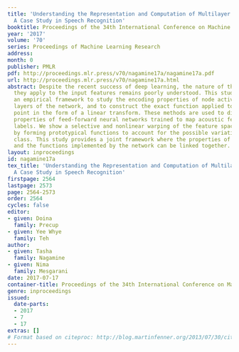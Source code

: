 ```yaml
---
title: 'Understanding the Representation and Computation of Multilayer Perceptrons:
  A Case Study in Speech Recognition'
booktitle: Proceedings of the 34th International Conference on Machine Learning
year: '2017'
volume: '70'
series: Proceedings of Machine Learning Research
address: 
month: 0
publisher: PMLR
pdf: http://proceedings.mlr.press/v70/nagamine17a/nagamine17a.pdf
url: http://proceedings.mlr.press/v70/nagamine17a.html
abstract: Despite the recent success of deep learning, the nature of the transformations
  they apply to the input features remains poorly understood. This study provides
  an empirical framework to study the encoding properties of node activations in various
  layers of the network, and to construct the exact function applied to each data
  point in the form of a linear transform. These methods are used to discern and quantify
  properties of feed-forward neural networks trained to map acoustic features to phoneme
  labels. We show a selective and nonlinear warping of the feature space, achieved
  by forming prototypical functions to account for the possible variation of each
  class. This study provides a joint framework where the properties of node activations
  and the functions implemented by the network can be linked together.
layout: inproceedings
id: nagamine17a
tex_title: 'Understanding the Representation and Computation of Multilayer Perceptrons:
  A Case Study in Speech Recognition'
firstpage: 2564
lastpage: 2573
page: 2564-2573
order: 2564
cycles: false
editor:
- given: Doina
  family: Precup
- given: Yee Whye
  family: Teh
author:
- given: Tasha
  family: Nagamine
- given: Nima
  family: Mesgarani
date: 2017-07-17
container-title: Proceedings of the 34th International Conference on Machine Learning
genre: inproceedings
issued:
  date-parts:
  - 2017
  - 7
  - 17
extras: []
# Format based on citeproc: http://blog.martinfenner.org/2013/07/30/citeproc-yaml-for-bibliographies/
---
```

